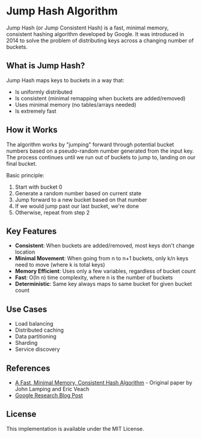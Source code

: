 # Jump Hash Algorithm

Jump Hash (or Jump Consistent Hash) is a fast, minimal memory, consistent hashing algorithm developed by Google. It was introduced in 2014 to solve the problem of distributing keys across a changing number of buckets.

## What is Jump Hash?

Jump Hash maps keys to buckets in a way that:
- Is uniformly distributed
- Is consistent (minimal remapping when buckets are added/removed)
- Uses minimal memory (no tables/arrays needed)
- Is extremely fast

## How it Works

The algorithm works by "jumping" forward through potential bucket numbers based on a pseudo-random number generated from the input key. The process continues until we run out of buckets to jump to, landing on our final bucket.

Basic principle:
1. Start with bucket 0
2. Generate a random number based on current state
3. Jump forward to a new bucket based on that number
4. If we would jump past our last bucket, we're done
5. Otherwise, repeat from step 2

## Key Features

- **Consistent**: When buckets are added/removed, most keys don't change location
- **Minimal Movement**: When going from n to n+1 buckets, only k/n keys need to move (where k is total keys)
- **Memory Efficient**: Uses only a few variables, regardless of bucket count
- **Fast**: O(ln n) time complexity, where n is the number of buckets
- **Deterministic**: Same key always maps to same bucket for given bucket count

## Use Cases

- Load balancing
- Distributed caching
- Data partitioning
- Sharding
- Service discovery

## References

- [A Fast, Minimal Memory, Consistent Hash Algorithm](https://arxiv.org/abs/1406.2294) - Original paper by John Lamping and Eric Veach
- [Google Research Blog Post](https://ai.googleblog.com/2017/04/consistent-hashing-with-bounded-loads.html)

## License

This implementation is available under the MIT License.
